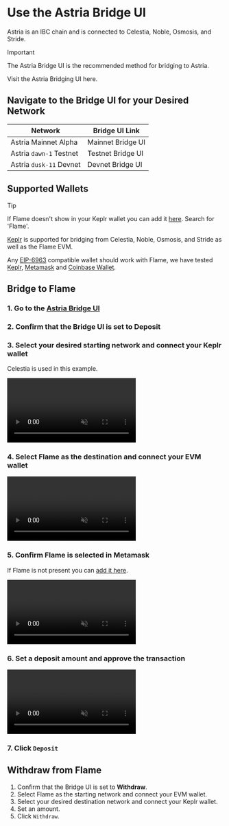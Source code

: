 <!-- markdownlint-disable MD041 MD033 -->

<script setup>
import { onMounted, ref } from 'vue';
import { siteConfig } from '../config.js'

// paths to bridging video clips
const bridge_clip_1 = './assets/bridge-clip-1-select-starting-wallet.mp4';
const bridge_clip_2 = './assets/bridge-clip-2-select-evm-wallet.mp4';
const bridge_clip_3 = './assets/bridge-clip-3-confirm-flame-in-evm-wallet.mp4';
const bridge_clip_4 = './assets/bridge-clip-4-set-deposit-amount.mp4';

// paths to withdrawal video clips

const videoRefs = ref([]);

// Ensure all videos are paused on page load
onMounted(() => {
  videoRefs.value.forEach((video) => {
    if (video) {
      video.pause();
    }
  });
});

const bridge = siteConfig.flame
</script>

# Use the Astria Bridge UI

Astria is an IBC chain and is connected to Celestia, Noble, Osmosis, and Stride.

> [!IMPORTANT]
> The Astria Bridge UI is the recommended method for bridging to Astria.
>
> Visit the Astria Bridging UI <a :href="bridge.mainnet.bridging.ui_link" target="_blank"
> rel="noopenernoreferrer">here</a>.

## Navigate to the Bridge UI for your Desired Network

| Network | Bridge UI Link |
|---|---|
| Astria Mainnet Alpha | <a :href="bridge.mainnet.bridging.ui_link" target="_blank" rel="noopener noreferrer">Mainnet Bridge UI</a> |
| Astria `dawn-1` Testnet | <a :href="bridge.dawn.bridging.ui_link" target="_blank" rel="noopener noreferrer">Testnet Bridge UI</a> |
| Astria `dusk-11` Devnet | <a :href="bridge.dusk.bridging.ui_link" target="_blank" rel="noopener noreferrer">Devnet Bridge UI</a> |

## Supported Wallets

> [!TIP]
> If Flame doesn't show in your Keplr wallet you can add it
> [here](https://chains.keplr.app/). Search for 'Flame'.

[Keplr](https://www.keplr.app/) is supported for bridging from Celestia, Noble,
Osmosis, and Stride as well as the Flame EVM.

Any [EIP-6963](https://eips.ethereum.org/EIPS/eip-6963) compatible
wallet should work with Flame, we have tested [Keplr](https://www.keplr.app/),
[Metamask](https:/metamask.io/) and [Coinbase
Wallet](https://www.coinbase.com/wallet).

## Bridge to Flame

### 1. Go to the [Astria Bridge UI](https://bridge.astria.org/)

### 2. Confirm that the Bridge UI is set to **Deposit**

### 3. Select your desired starting network and connect your Keplr wallet

Celestia is used in this example.

<video :src="bridge_clip_1" controls muted loop style="max-width: 100%;"></video>

### 4. Select Flame as the destination and connect your EVM wallet

<video :src="bridge_clip_2" controls muted loop style="max-width: 100%;"></video>

### 5. Confirm Flame is selected in Metamask

If Flame is not present you can [add it here](../flame/flame-mainnet-alpha#adding-to-metamask).

<video :src="bridge_clip_3" controls muted loop style="max-width: 100%;"></video>

### 6. Set a deposit amount and approve the transaction

<video :src="bridge_clip_4" controls muted loop style="max-width: 100%;"></video>

### 7. Click `Deposit`

## Withdraw from Flame

1. Confirm that the Bridge UI is set to **Withdraw**.
2. Select Flame as the starting network and connect your EVM wallet.
3. Select your desired destination network and connect your Keplr wallet.
4. Set an amount.
5. Click `Withdraw`.
